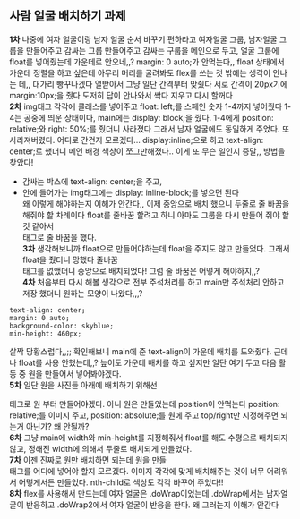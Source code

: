 __사람 얼굴 배치하기 과제__
------------------
__1차__
나중에 여자 얼굴이랑 남자 얼굴 순서 바꾸기 편하라고 여자얼굴 그룹, 남자얼굴 그룹을 만들어주고 
감싸는 그룹 만들어주고
감싸는 구룹을 메인으로 두고, 얼굴 그룹에 float를 넣어줬는데 가운데로 안오네,,?
margin: 0 auto;가 안먹는다,,
float 상태에서 가운데 정렬을 하고 싶은데 아무리 머리를 굴려봐도 flex를 쓰는 것 밖에는 생각이 안나는 데,, 대가리 빵꾸나겠다
열받아서 그냥 일단 간격부터 맞췄다 서로 간격이 20px기에 margin:10px;을 줬다
도저히 답이 안나와서 싹다 지우고 다시 할꺼다<br/>
__2차__
img태그 각각에 클래스를 넣어주고 float: left;를 스페인 숫자 1-4까지 넣어줬다
1-4는 공중에 띄운 상태이다, main에는 display: block;을 줬다.
1-4에게 position: relative;와 right: 50%;를 줬더니 사라졌다
그래서 남자 얼굴에도 동일하게 주었다.
또 사라져버렸다. 어디로 간건지 모르겠다...
display:inline;으로 하고 text-align: center;로 했더니 메인 배경 색상이 쪼그만해졌다.. 이게 또 무슨 일인지 증말,,
방법을 찾았다!
- 감싸는 박스에 text-align: center;을 주고,
- 안에 들어가는 img태그에는 display: inline-block;를 넣으면 된다<br/>
왜 이렇게 해야하는지 이해가 안간다,,
이제 중앙으로 배치 했으니 두줄로 줄 바꿈을 해줘야 할 차례이다
float를 줄바꿈 할려고 하니 아마도 그룹을 다시 만들어 줘야 할 것 같아서 <br>태그로 줄 바꿈을 했다.<br/>
__3차__
생각해보니까 float으로 만들어야하는데 float을 주지도 않고 만들었다. 그래서 float을 줬더니 망했다
줄바꿈 <br>태그를 없앴더니 중앙으로 배치되었다!
그럼 줄 바꿈은 어떻게 해야하지,,?<br/>
__4차__
처음부터 다시 해볼 생각으로 전부 주석처리를 하고 main만 주석처리 안하고 저장 했더니 원하는 모양이 나왔다,,,?
```
text-align: center;
margin: 0 auto;
background-color: skyblue;
min-height: 460px;
```
살짝 당황스럽다,,;; 확인해보니 main에 준 text-align이 가운데 배치를 도와줬다.
근데 나 float를 사용 안했는데,,?
높이도 가운데 배치를 하고 싶지만 일단 여기 두고 다음 활동 중 원을 만들어서 넣어봐야겠다.<br/>
__5차__
일단 원을 사진들 아래에 배치하기 위해선 <div> 태그로 원 부터 만들어야겠다.
아니 원은 만들었는데 position이 안먹는다
position: relative;를 이미지 주고, position: absolute;를 원에 주고 top/right만 지정해주면 되는거 아닌가? 
왜 안될까? <br/>
__6차__
그냥 main에 width와 min-height를 지정해줘서 float를 해도 수평으로 배치되지 않고, 정해진 width에 의해서 두줄로 배치되게 만들었다.<br/>
__7차__
이젠 진짜로 원만 배치하면 되는데 원을 만들 <div>태그를 어디에 넣어야 할지 모르겠다.
이미지 각각에 맞게 배치해주는 것이 너무 어려워서 어떻게서든 만들었다.
nth-child로 색상도 각각 바꾸어 주었다!!<br/>
__8차__
flex를 사용해서 만드는데 여자 얼굴은 .doWrap이었는데 .doWrap에서는 남자얼굴이 반응하고 .doWrap2에서 여자 얼굴이 반응을 한다. 왜 그러는지 이해가 안간다